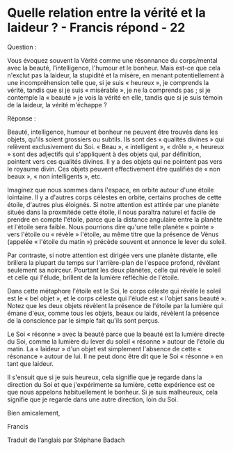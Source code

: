 # Quelle relation entre la vérité et la laideur ? - Francis répond - 22



  





Question :&nbsp;






  








Vous &eacute;voquez souvent la V&eacute;rit&eacute; comme une r&eacute;sonnance du corps/mental avec la beaut&eacute;, l'intelligence, l'humour et le bonheur. Mais est-ce que cela n'exclut pas la laideur, la stupidit&eacute; et la mis&egrave;re, en menant potentiellement &agrave; une incompr&eacute;hension telle que, si je suis &laquo; heureux &raquo;, je comprends la v&eacute;rit&eacute;, tandis que si je suis &laquo; mis&eacute;rable &raquo;, je ne la comprends pas ; si je contemple la &laquo; beaut&eacute; &raquo; je vois la v&eacute;rit&eacute; en elle, tandis que si je suis t&eacute;moin de la laideur, la v&eacute;rit&eacute; m'&eacute;chappe ?






  








R&eacute;ponse :&nbsp;






  








Beaut&eacute;, intelligence, humour et bonheur ne peuvent &ecirc;tre trouv&eacute;s dans les objets, qu'ils soient grossiers ou subtils. Ils sont des &laquo; qualit&eacute;s divines &raquo; qui rel&egrave;vent exclusivement du Soi. &laquo; Beau &raquo;, &laquo; intelligent &raquo;, &laquo; dr&ocirc;le &raquo;, &laquo; heureux &raquo; sont des adjectifs qui s'appliquent &agrave; des objets qui, par d&eacute;finition, pointent vers ces qualit&eacute;s divines. Il y a des objets qui ne pointent pas vers le royaume divin. Ces objets peuvent effectivement &ecirc;tre qualifi&eacute;s de &laquo; non beaux &raquo;, &laquo; non intelligents &raquo;, etc.






  








Imaginez que nous sommes dans l'espace, en orbite autour d'une &eacute;toile lointaine. Il y a d'autres corps c&eacute;lestes en orbite, certains proches de cette &eacute;toile, d'autres plus &eacute;loign&eacute;s. Si notre attention est attir&eacute;e par une plan&egrave;te situ&eacute;e dans la proxmit&eacute;de cette &eacute;toile, il nous para&icirc;tra naturel et facile de prendre en compte l'&eacute;toile, parce que la distance angulaire entre la plan&egrave;te et l'&eacute;toile sera faible. Nous pourrions dire qu'une telle plan&egrave;te &laquo; pointe &raquo; vers l'&eacute;toile ou &laquo; r&eacute;v&egrave;le &raquo; l'&eacute;toile, au m&ecirc;me titre que la pr&eacute;sence de V&eacute;nus (appel&eacute;e &laquo; l'&eacute;toile du matin &raquo;) pr&eacute;c&egrave;de souvent et annonce le lever du soleil.






Par contraste, si notre attention est dirig&eacute;e vers une plan&egrave;te distante, elle brillera la plupart du temps sur l'arri&egrave;re-plan de l'espace profond, r&eacute;v&eacute;lant seulement sa noirceur. Pourtant les deux plan&egrave;tes, celle qui r&eacute;v&egrave;le le soleil et celle qui l'&eacute;lude, brillent de la lumi&egrave;re r&eacute;fl&eacute;chie de l'&eacute;toile.&nbsp;






Dans cette m&eacute;taphore l'&eacute;toile est le Soi, le corps c&eacute;leste qui r&eacute;v&egrave;le le soleil est le &laquo; bel objet &raquo;, et le corps c&eacute;leste qui l'&eacute;lude est &laquo; l'objet sans beaut&eacute; &raquo;. Notez que les deux objets r&eacute;v&egrave;lent la pr&eacute;sence de l'&eacute;toile par la lumi&egrave;re qui &eacute;mane d'eux, comme tous les objets, beaux ou laids, r&eacute;v&egrave;lent la pr&eacute;sence de la conscience par le simple fait qu'ils sont per&ccedil;us.






  








Le Soi &laquo; r&eacute;sonne &raquo; avec la beaut&eacute; parce que la beaut&eacute; est la lumi&egrave;re directe du Soi, comme la lumi&egrave;re du lever du soleil &laquo; r&eacute;sonne &raquo; autour de l'&eacute;toile du matin. La &laquo; laideur &raquo; d'un objet est simplement l'absence de cette &laquo; r&eacute;sonance &raquo; autour de lui. Il ne peut donc &ecirc;tre dit que le Soi &laquo; r&eacute;sonne &raquo; en tant que laideur.






  








Il s'ensuit que si je suis heureux, cela signifie que je regarde dans la direction du Soi et que j'exp&eacute;rimente sa lumi&egrave;re, cette exp&eacute;rience est ce que nous appelons habituellement le bonheur. Si je suis malheureux, cela signifie que je regarde dans une autre direction, loin du Soi.






  








Bien amicalement,






  








Francis






  











Traduit de l&rsquo;anglais par St&eacute;phane Badach









